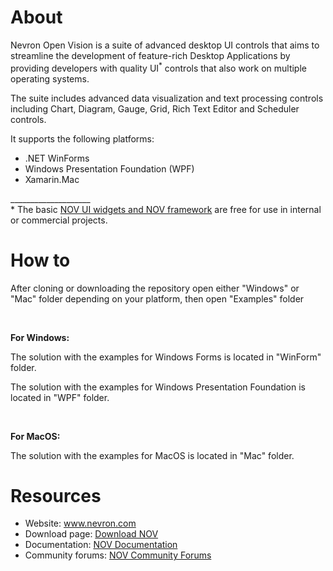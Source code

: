 # About
<p>Nevron Open Vision is a suite of advanced desktop UI controls that aims to streamline the development of feature-rich Desktop Applications by providing developers with quality UI<sup>*</sup> controls that also work on multiple operating systems.</p>
<p>The suite includes advanced data visualization and text processing controls including Chart, Diagram, Gauge, Grid, Rich Text Editor and Scheduler controls.</p>
<p>It supports the following platforms:
<ul>
<li>.NET WinForms</li>
<li>Windows Presentation Foundation (WPF)</li>
<li>Xamarin.Mac</li>
</ul>
</p>
<p>____________________<br /
<sup>*</sup> The basic <a href="https://www.nevron.com/orders-purchase-nov-ui.aspx">NOV UI widgets and NOV framework</a> are free for use in internal or commercial projects.</p>

# How to
<p>After cloning or downloading the repository open either "Windows" or "Mac" folder depending on your platform, then open "Examples" folder</p><br />
<p><b>For Windows:</b></p>
<p>The solution with the examples for Windows Forms is located in "WinForm" folder.</p>
<p>The solution with the examples for Windows Presentation Foundation is located in "WPF" folder.</p><br />
<p><b>For MacOS:</b></p>
<p>The solution with the examples for MacOS is located in "Mac" folder.</p> 

# Resources
<ul>
<li>Website: <a href="http://www.nevron.com">www.nevron.com</a></li>
<li>Download page: <a href="https://www.nevron.com/download-downloads.aspx?expandedCategory=Open%20Vision">Download NOV</a></li>
<li>Documentation: <a href="http://helpopenvision.nevron.com/">NOV Documentation</a></li>
<li>Community forums: <a href="https://www.nevron.com/Forum/">NOV Community Forums</a></li>
</ul>

